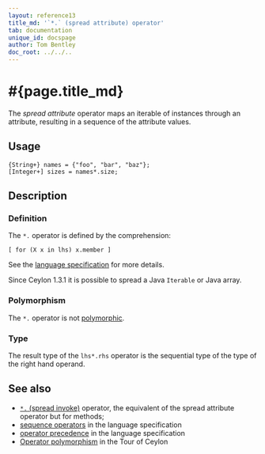 ```yaml
---
layout: reference13
title_md: '`*.` (spread attribute) operator'
tab: documentation
unique_id: docspage
author: Tom Bentley
doc_root: ../../..
---
```


# #{page.title_md}

The *spread attribute* operator maps an iterable of instances through an 
attribute, resulting in a sequence of the attribute values.

## Usage 

<!-- try: -->
    {String+} names = {"foo", "bar", "baz"};
    [Integer+] sizes = names*.size;

## Description

### Definition

The `*.` operator is defined by the comprehension:

<!-- check:none -->
<!-- try: -->
    [ for (X x in lhs) x.member ]

See the [language specification](#{site.urls.spec_current}#listmap) for 
more details.

Since Ceylon 1.3.1 it is possible to spread a Java `Iterable` or Java array. 

### Polymorphism

The `*.` operator is not [polymorphic](#{page.doc_root}/reference/operator/operator-polymorphism). 

### Type

The result type of the `lhs*.rhs` operator is the sequential type of the 
type of the right hand operand.

## See also

* [`*.` (spread invoke)](../spread-invoke) operator, the equivalent of the 
  spread attribute operator but for methods;
* [sequence operators](#{site.urls.spec_current}#listmap) in the 
  language specification
* [operator precedence](#{site.urls.spec_current}#operatorprecedence) in the 
  language specification
* [Operator polymorphism](#{page.doc_root}/tour/language-module/#operator_polymorphism) 
  in the Tour of Ceylon

